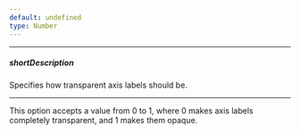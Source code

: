 ```yaml
---
default: undefined
type: Number
---
```

---
##### shortDescription
Specifies how transparent axis labels should be.

---
This option accepts a value from 0 to 1, where 0 makes axis labels completely transparent, and 1 makes them opaque.